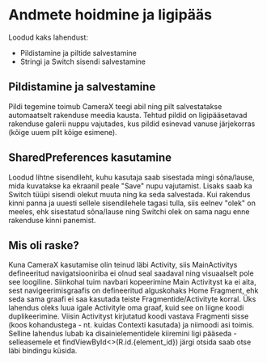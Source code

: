 # Andmete hoidmine ja ligipääs
Loodud kaks lahendust:
* Pildistamine ja piltide salvestamine
* Stringi ja Switch sisendi salvestamine
## Pildistamine ja salvestamine
Pildi tegemine toimub CameraX teegi abil ning pilt salvestatakse automaatselt rakenduse meedia kausta. Tehtud pildid on ligipääsetavad rakenduse galerii nuppu vajutades, kus pildid esinevad vanuse järjekorras (kõige uuem pilt kõige esimene).
## SharedPreferences kasutamine
Loodud lihtne sisendileht, kuhu kasutaja saab sisestada mingi sõna/lause, mida kuvatakse ka ekraanil peale "Save" nupu vajutamist. Lisaks saab ka Switch tüüpi sisendi olekut muuta ning ka seda salvestada. Kui rakendus kinni panna ja uuesti sellele sisendilehele tagasi tulla, siis eelnev "olek" on meeles, ehk sisestatud sõna/lause ning Switchi olek on sama nagu enne rakenduse kinni panemist.
## Mis oli raske?
Kuna CameraX kasutamise olin teinud läbi Activity, siis MainActivitys defineeritud navigatsiooniriba ei olnud seal saadaval ning visuaalselt pole see loogiline. Siinkohal tuim navbari kopeerimine Main Activityst ka ei aita, sest navigeerimisgraafis on defineeritud alguskohaks Home Fragment, ehk seda sama graafi ei saa kasutada teiste Fragmentide/Activityte korral. Üks lahendus oleks luua igale Activityle oma graaf, kuid see on liigne koodi duplikeerimine. Viisin Activityst kirjutatud koodi vastava Fragmenti sisse (koos kohandustega - nt. kuidas Contexti kasutada) ja niimoodi asi toimis. Selline lahendus lubab ka disainielementidele kiiremini ligi pääseda - selleasemele et findViewById<>(R.id.{element_id}) järgi otsida saab otse läbi bindingu küsida. 
